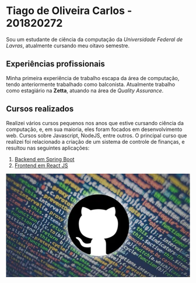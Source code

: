 # Tiago de Oliveira Carlos - 201820272

Sou um estudante de ciência da computação da *Universidade Federal de Lavras*, atualmente cursando meu oitavo semestre.

## Experiências profissionais
Minha primeira experiência de trabalho escapa da área de computação, tendo anteriormente trabalhado como balconista. Atualmente trabalho como estagiário na **Zetta**, atuando na área de _Quality Assurance_.

## Cursos realizados
Realizei vários cursos pequenos nos anos que estive cursando ciência da computação, e, em sua maioria, eles foram focados em desenvolvimento web. Cursos sobre Javascript, NodeJS, entre outros. O principal curso que realizei foi relacionado a criação de um sistema de controle de finanças, e resultou nas seguintes aplicações:
1. [Backend em Spring Boot](https://github.com/Tiago-Carlos/financas)
2. [Frontend em React JS](https://github.com/Tiago-Carlos/minhas-financas-app)

![logo github sobre codigo](./Imagem.jpg "logo github sobre codigo")